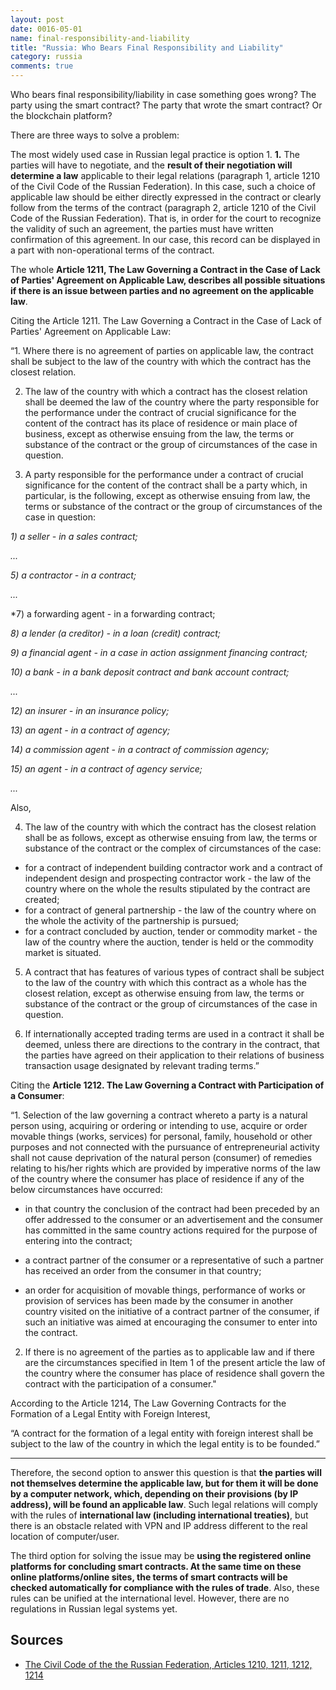 ```yaml
---
layout: post
date: 0016-05-01
name: final-responsibility-and-liability
title: "Russia: Who Bears Final Responsibility and Liability"
category: russia
comments: true
---
```


Who bears final responsibility/liability in case something goes wrong? The party using the smart contract? The party that wrote the smart contract? Or the blockchain platform?

There are three ways to solve a problem:

The most widely used case in Russian legal practice is option 1.
**1.** The parties will have to negotiate, and the **result of their negotiation will determine a law** applicable to their legal relations (paragraph 1, article 1210 of the Civil Code of the Russian Federation). In this case, such a choice of applicable law should be either directly expressed in the contract or clearly follow from the terms of the contract (paragraph 2, article 1210 of the Civil Code of the Russian Federation). That is, in order for the court to recognize the validity of such an agreement, the parties must have written confirmation of this agreement. In our case, this record can be displayed in a part with non-operational terms of the contract.

The whole **Article 1211, The Law Governing a Contract in the Case of Lack of Parties' Agreement on Applicable Law, describes all possible situations if there is an issue between parties and no agreement on the applicable law**. 

Citing the Article 1211. The Law Governing a Contract in the Case of Lack of Parties' Agreement on Applicable Law:

“1. Where there is no agreement of parties on applicable law, the contract shall be subject to the law of the country with which the contract has the closest relation.

2. The law of the country with which a contract has the closest relation shall be deemed the law of the country where the party responsible for the performance under the contract of crucial significance for the content of the contract has its place of residence or main place of business, except as otherwise ensuing from the law, the terms or substance of the contract or the group of circumstances of the case in question. 
 
3. A party responsible for the performance under a contract of crucial significance for the content of the contract shall be a party which, in particular, is the following, except as otherwise ensuing from law, the terms or substance of the contract or the group of circumstances of the case in question: 

*1) a seller - in a sales contract;* 

*...*

*5) a contractor - in a contract;*
  
*...*

*7) a forwarding agent - in a forwarding contract;  

*8) a lender (a creditor) - in a loan (credit) contract;* 

*9) a financial agent - in a case in action assignment financing contract;*

*10) a bank - in a bank deposit contract and bank account contract;* 

*...*

*12) an insurer - in an insurance policy;*

*13) an agent - in a contract of agency;*

*14) a commission agent - in a contract of commission agency;*

*15) an agent - in a contract of agency service;*

*...*

Also,

4. The law of the country with which the contract has the closest relation shall be as follows, except as otherwise ensuing from law, the terms or substance of the contract or the complex of circumstances of the case: 
 
 
  - for a contract of independent building contractor work and a contract of independent design and prospecting contractor work - the law of the country where on the whole the results stipulated by the contract are created; 
  - for a contract of general partnership - the law of the country where on the whole the activity of the partnership is pursued; 
  - for a contract concluded by auction, tender or commodity market - the law of the country where the auction, tender is held or the commodity market is situated. 


5. A contract that has features of various types of contract shall be subject to the law of the country with which this contract as a whole has the closest relation, except as otherwise ensuing from law, the terms or substance of the contract or the group of circumstances of the case in question. 


6. If internationally accepted trading terms are used in a contract it shall be deemed, unless there are directions to the contrary in the contract, that the parties have agreed on their application to their relations of business transaction usage designated by relevant trading terms.”


Citing the **Article 1212. The Law Governing a Contract with Participation of a Consumer**: 


“1. Selection of the law governing a contract whereto a party is a natural person using, acquiring or ordering or intending to use, acquire or order movable things (works, services) for personal, family, household or other purposes and not connected with the pursuance of entrepreneurial activity shall not cause deprivation of the natural person (consumer) of remedies relating to his/her rights which are provided by imperative norms of the law of the country where the consumer has place of residence if any of the below circumstances have occurred: 


  - in that country the conclusion of the contract had been preceded by an offer addressed to the consumer or an advertisement and the consumer has committed in the same country actions required for the purpose of entering into the contract; 

  - a contract partner of the consumer or a representative of such a partner has received an order from the consumer in that country;

  - an order for acquisition of movable things, performance of works or provision of services has been made by the consumer in another country visited on the initiative of a contract partner of the consumer, if such an initiative was aimed at encouraging the consumer to enter into the contract. 


2. If there is no agreement of the parties as to applicable law and if there are the circumstances specified in Item 1 of the present article the law of the country where the consumer has place of residence shall govern the contract with the participation of a consumer."

According to the Article 1214, The Law Governing Contracts for the Formation of a Legal Entity with Foreign Interest, 

“A contract for the formation of a legal entity with foreign interest shall be subject to the law of the country in which the legal entity is to be founded.”

** **

Therefore, the second option to answer this question is that **the parties will not themselves determine the applicable law, but for them it will be done by a computer network, which, depending on their provisions (by IP address), will be found an applicable law**. Such legal relations will comply with the rules of **international law (including international treaties)**, but there is an obstacle related with VPN and IP address different to the real location of computer/user. 


The third option for solving the issue may be **using the registered online platforms for concluding smart contracts. At the same time on these online platforms/online sites, the terms of smart contracts will be checked automatically for compliance with the rules of trade**. Also, these rules can be unified at the international level. However, there are no regulations in Russian legal systems yet.

## Sources

  - [The Civil Code of the the Russian Federation, Articles 1210, 1211, 1212, 1214](https://www.wto.org/english/thewto_e/acc_e/rus_e/WTACCRUS48A5_LEG_119.pdf)

